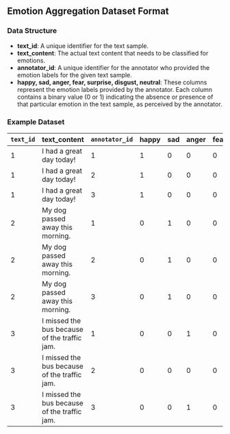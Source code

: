 ## Emotion Aggregation Dataset Format

### Data Structure

- **text_id**: A unique identifier for the text sample.
- **text_content**: The actual text content that needs to be classified for emotions.
- **annotator_id**: A unique identifier for the annotator who provided the emotion labels for the given text sample.
- **happy, sad, anger, fear, surprise, disgust, neutral**: These columns represent the emotion labels provided by the annotator. Each column contains a binary value (0 or 1) indicating the absence or presence of that particular emotion in the text sample, as perceived by the annotator.

### Example Dataset

| `text_id` | text_content                              | `annotator_id` | happy | sad | anger | fear | surprise | disgust | neutral |
|-----------|-------------------------------------------|----------------|-------|-----|-------|------|----------|---------|---------|
| 1         | I had a great day today!                  | 1              | 1     | 0   | 0     | 0    | 0        | 0       | 0       |
| 1         | I had a great day today!                  | 2              | 1     | 0   | 0     | 0    | 0        | 0       | 0       |
| 1         | I had a great day today!                  | 3              | 1     | 0   | 0     | 0    | 0        | 0       | 0       |
| 2         | My dog passed away this morning.          | 1              | 0     | 1   | 0     | 0    | 0        | 0       | 0       |
| 2         | My dog passed away this morning.          | 2              | 0     | 1   | 0     | 0    | 0        | 0       | 0       |
| 2         | My dog passed away this morning.          | 3              | 0     | 1   | 0     | 0    | 0        | 0       | 0       |
| 3         | I missed the bus because of the traffic jam. | 1           | 0     | 0   | 1     | 0    | 0        | 0       | 0       |
| 3         | I missed the bus because of the traffic jam. | 2           | 0     | 0   | 0     | 0    | 1        | 0       | 0       |
| 3         | I missed the bus because of the traffic jam. | 3           | 0     | 0   | 1     | 0    | 0        | 0       | 0       |
